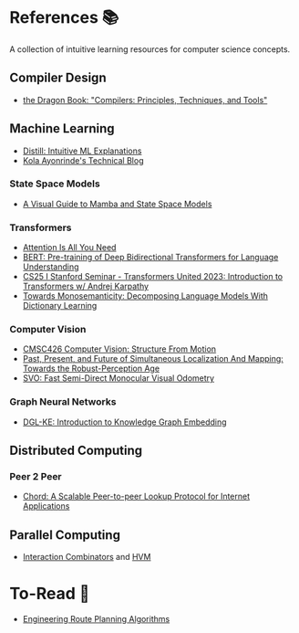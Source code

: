 # References 📚

A collection of intuitive learning resources for computer science concepts.

## Compiler Design

* [the Dragon Book: "Compilers: Principles, Techniques, and Tools"](https://github.com/muthukumarse/books/blob/master/Dragon%20Book%20Compilers%20Principle%20Techniques%20and%20Tools%202nd%20Edtion.pdf)

## Machine Learning

* [Distill: Intuitive ML Explanations](https://distill.pub/)
* [Kola Ayonrinde's Technical Blog](http://www.kolaayonrinde.com/blog/)

### State Space Models

* [A Visual Guide to Mamba and State Space Models](https://newsletter.maartengrootendorst.com/p/a-visual-guide-to-mamba-and-state)

### Transformers

* [Attention Is All You Need](https://proceedings.neurips.cc/paper/2017/file/3f5ee243547dee91fbd053c1c4a845aa-Paper.pdf)
* [BERT: Pre-training of Deep Bidirectional Transformers for Language Understanding](https://arxiv.org/pdf/1810.04805)
* [CS25 I Stanford Seminar - Transformers United 2023: Introduction to Transformers w/ Andrej Karpathy](https://youtu.be/XfpMkf4rD6E)
* [Towards Monosemanticity: Decomposing Language Models With Dictionary Learning](https://transformer-circuits.pub/2023/monosemantic-features/index.html)

### Computer Vision

* [CMSC426 Computer Vision: Structure From Motion](https://cmsc426.github.io/sfm/)
* [Past, Present, and Future of Simultaneous Localization And Mapping: Towards the Robust-Perception Age](https://arxiv.org/pdf/1606.05830.pdf)
* [SVO: Fast Semi-Direct Monocular Visual Odometry](https://rpg.ifi.uzh.ch/docs/ICRA14_Forster.pdf)

### Graph Neural Networks

* [DGL-KE: Introduction to Knowledge Graph Embedding](https://aws-dglke.readthedocs.io/en/latest/kg.html)

## Distributed Computing 

### Peer 2 Peer

* [Chord: A Scalable Peer-to-peer Lookup Protocol for Internet Applications](https://pdos.csail.mit.edu/papers/ton:chord/paper-ton.pdf)

## Parallel Computing

* [Interaction Combinators](https://core.ac.uk/download/pdf/81113716.pdf) and [HVM](https://github.com/HigherOrderCO)

# To-Read 🌱

* [Engineering Route Planning Algorithms](https://i11www.iti.kit.edu/extra/publications/dssw-erpa-09.pdf)

